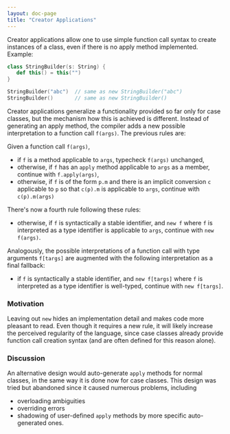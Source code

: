 ```yaml
---
layout: doc-page
title: "Creator Applications"
---
```


Creator applications allow one to use simple function call syntax to create instances
of a class, even if there is no apply method implemented. Example:
```scala
class StringBuilder(s: String) {
   def this() = this("")
}

StringBuilder("abc")  // same as new StringBuilder("abc")
StringBuilder()       // same as new StringBuilder()
```
Creator applications generalize a functionality provided so far only for case classes, but the mechanism how this is achieved is different. Instead of generating an apply method, the compiler adds a new possible interpretation to a function call `f(args)`. The previous rules are:

Given a function call `f(args)`,

 - if `f` is a method applicable to `args`, typecheck `f(args)` unchanged,
 - otherwise, if `f` has an `apply` method applicable to `args` as a member, continue with `f.apply(args)`,
 - otherwise, if `f` is of the form `p.m` and there is an implicit conversion `c` applicable to `p` so that `c(p).m` is applicable to `args`, continue with `c(p).m(args)`

There's now a fourth rule following these rules:

 - otherwise, if `f` is syntactically a stable identifier, and `new f` where `f` is interpreted as a type identifier is applicable to `args`, continue with `new f(args)`.

 Analogously, the possible interpretations of a function call with type arguments `f[targs]` are augmented with the following interpretation as a final fallback:

 - if `f` is syntactically a stable identifier, and `new f[targs]` where `f` is interpreted as a type identifier is well-typed, continue with `new f[targs]`.

### Motivation

Leaving out `new` hides an implementation detail and makes code more pleasant to read. Even though it requires a new rule, it will likely increase the perceived regularity of the language, since case classes already provide function call creation syntax (and are often defined for this reason alone).

### Discussion

An alternative design would auto-generate `apply` methods for normal classes, in the same way it is done now for case classes. This design was tried but abandoned since it
caused numerous problems, including

 - overloading ambiguities
 - overriding errors
 - shadowing of user-defined `apply` methods by more specific auto-generated ones.
